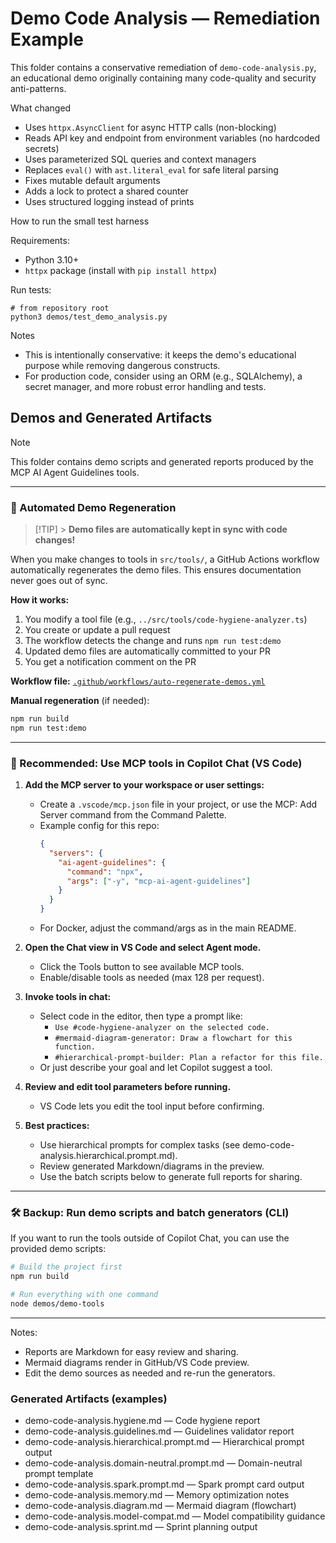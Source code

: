 # Demo Code Analysis — Remediation Example

This folder contains a conservative remediation of `demo-code-analysis.py`, an educational demo originally containing many code-quality and security anti-patterns.

What changed

- Uses `httpx.AsyncClient` for async HTTP calls (non-blocking)
- Reads API key and endpoint from environment variables (no hardcoded secrets)
- Uses parameterized SQL queries and context managers
- Replaces `eval()` with `ast.literal_eval` for safe literal parsing
- Fixes mutable default arguments
- Adds a lock to protect a shared counter
- Uses structured logging instead of prints

How to run the small test harness

Requirements:

- Python 3.10+
- `httpx` package (install with `pip install httpx`)

Run tests:

```shell
# from repository root
python3 demos/test_demo_analysis.py
```

Notes

- This is intentionally conservative: it keeps the demo's educational purpose while removing dangerous constructs.
- For production code, consider using an ORM (e.g., SQLAlchemy), a secret manager, and more robust error handling and tests.

## Demos and Generated Artifacts

> [!NOTE]
> This folder contains demo scripts and generated reports produced by the MCP AI Agent Guidelines tools.

---

### 🔄 Automated Demo Regeneration

> [!TIP] > **Demo files are automatically kept in sync with code changes!**

When you make changes to tools in `src/tools/`, a GitHub Actions workflow automatically regenerates the demo files. This ensures documentation never goes out of sync.

**How it works:**

1. You modify a tool file (e.g., `../src/tools/code-hygiene-analyzer.ts`)
2. You create or update a pull request
3. The workflow detects the change and runs `npm run test:demo`
4. Updated demo files are automatically committed to your PR
5. You get a notification comment on the PR

**Workflow file:** [`.github/workflows/auto-regenerate-demos.yml`](../.github/workflows/auto-regenerate-demos.yml)

**Manual regeneration** (if needed):

```bash
npm run build
npm run test:demo
```

---

### 🚀 Recommended: Use MCP tools in Copilot Chat (VS Code)

1. **Add the MCP server to your workspace or user settings:**

   - Create a `.vscode/mcp.json` file in your project, or use the MCP: Add Server command from the Command Palette.
   - Example config for this repo:
     ```json
     {
       "servers": {
         "ai-agent-guidelines": {
           "command": "npx",
           "args": ["-y", "mcp-ai-agent-guidelines"]
         }
       }
     }
     ```
   - For Docker, adjust the command/args as in the main README.

2. **Open the Chat view in VS Code and select Agent mode.**

   - Click the Tools button to see available MCP tools.
   - Enable/disable tools as needed (max 128 per request).

3. **Invoke tools in chat:**

   - Select code in the editor, then type a prompt like:
     - `Use #code-hygiene-analyzer on the selected code.`
     - `#mermaid-diagram-generator: Draw a flowchart for this function.`
     - `#hierarchical-prompt-builder: Plan a refactor for this file.`
   - Or just describe your goal and let Copilot suggest a tool.

4. **Review and edit tool parameters before running.**

   - VS Code lets you edit the tool input before confirming.

5. **Best practices:**
   - Use hierarchical prompts for complex tasks (see demo-code-analysis.hierarchical.prompt.md).
   - Review generated Markdown/diagrams in the preview.
   - Use the batch scripts below to generate full reports for sharing.

---

### 🛠️ Backup: Run demo scripts and batch generators (CLI)

If you want to run the tools outside of Copilot Chat, you can use the provided demo scripts:

```bash
# Build the project first
npm run build

# Run everything with one command
node demos/demo-tools
```

---

Notes:

- Reports are Markdown for easy review and sharing.
- Mermaid diagrams render in GitHub/VS Code preview.
- Edit the demo sources as needed and re-run the generators.

### Generated Artifacts (examples)

- demo-code-analysis.hygiene.md — Code hygiene report
- demo-code-analysis.guidelines.md — Guidelines validator report
- demo-code-analysis.hierarchical.prompt.md — Hierarchical prompt output
- demo-code-analysis.domain-neutral.prompt.md — Domain-neutral prompt template
- demo-code-analysis.spark.prompt.md — Spark prompt card output
- demo-code-analysis.memory.md — Memory optimization notes
- demo-code-analysis.diagram.md — Mermaid diagram (flowchart)
- demo-code-analysis.model-compat.md — Model compatibility guidance
- demo-code-analysis.sprint.md — Sprint planning output
